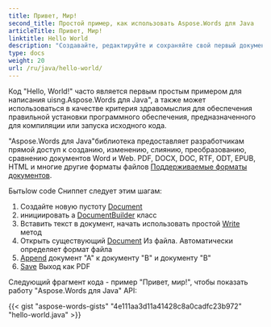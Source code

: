 ```yaml
---
title: Привет, Мир!
second_title: Простой пример, как использовать Aspose.Words для Java
articleTitle: Привет, Мир!
linktitle: Hello World
description: "Создавайте, редактируйте и сохраняйте свой первый документ в любом поддерживаемом формате Aspose.Words для Java Чтобы испытать его простоту и силу в Java."
type: docs
weight: 20
url: /ru/java/hello-world/
---
```


Код "Hello, World!" часто является первым простым примером для написания uisng.Aspose.Words для Java", а также может использоваться в качестве критерия здравомыслия для обеспечения правильной установки программного обеспечения, предназначенного для компиляции или запуска исходного кода.

"Aspose.Words для Java"библиотека предоставляет разработчикам прямой доступ к созданию, изменению, слиянию, преобразованию, сравнению документов Word и Web. PDF, DOCX, DOC, RTF, ODT, EPUB, HTML и многие другие форматы файлов [Поддерживаемые форматы документов](/words/ru/java/supported-document-formats/).

Бытьlow code Сниппет следует этим шагам:

1. Создайте новую пустоту [Document](https://reference.aspose.com/words/java/com.aspose.words/document/)
1. инициировать а [DocumentBuilder](https://reference.aspose.com/words/java/com.aspose.words/documentbuilder/) класс
1. Вставить текст в документ, начать использовать простой [Write](https://reference.aspose.com/words/java/com.aspose.words/documentbuilder/#write-java.lang.String) метод
1. Открыть существующий [Document](https://reference.aspose.com/words/java/com.aspose.words/document/#Document-java.lang.String) Из файла. Автоматически определяет формат файла
1. [Append](https://reference.aspose.com/words/java/com.aspose.words/document/#appendDocument-com.aspose.words.Document-int) документ "А" к документу "В" и документу "В"
1. [Save](https://reference.aspose.com/words/java/com.aspose.words/document/#save-java.lang.String) Выход как PDF

Следующий фрагмент кода - пример "Привет, мир!", чтобы показать работу "Aspose.Words для Java" API:

{{< gist "aspose-words-gists" "4e111aa3d11a41428c8a0cadfc23b972" "hello-world.java" >}}
